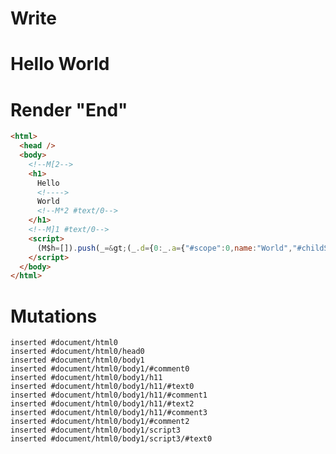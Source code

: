 # Write
  <body><!M[2><h1>Hello <!>World<!M*2 #text/0></h1><!M]1 #text/0></body><script>(M$h=[]).push(_=>(_.d={0:_.a={"#scope":0,name:"World","#childScope/0":_.c={"#scope":1,"#text/0!":_.b={"#scope":2}}},1:_.c,2:_.b},_.b._=_.a,_.d),[2,"packages/translator-tags/src/__tests__/fixtures/basic-layout/template.marko_1_name/subscriber",])</script>


# Render "End"
```html
<html>
  <head />
  <body>
    <!--M[2-->
    <h1>
      Hello 
      <!---->
      World
      <!--M*2 #text/0-->
    </h1>
    <!--M]1 #text/0-->
    <script>
      (M$h=[]).push(_=&gt;(_.d={0:_.a={"#scope":0,name:"World","#childScope/0":_.c={"#scope":1,"#text/0!":_.b={"#scope":2}}},1:_.c,2:_.b},_.b._=_.a,_.d),[2,"packages/translator-tags/src/__tests__/fixtures/basic-layout/template.marko_1_name/subscriber",])
    </script>
  </body>
</html>
```

# Mutations
```
inserted #document/html0
inserted #document/html0/head0
inserted #document/html0/body1
inserted #document/html0/body1/#comment0
inserted #document/html0/body1/h11
inserted #document/html0/body1/h11/#text0
inserted #document/html0/body1/h11/#comment1
inserted #document/html0/body1/h11/#text2
inserted #document/html0/body1/h11/#comment3
inserted #document/html0/body1/#comment2
inserted #document/html0/body1/script3
inserted #document/html0/body1/script3/#text0
```